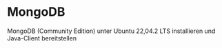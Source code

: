 # MongoDB
MongoDB (Community Edition) unter Ubuntu 22,04.2 LTS installieren und Java-Client bereitstellen
